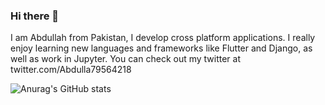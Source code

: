 ### Hi there 👋

I am Abdullah from Pakistan, I develop cross platform applications. I really enjoy learning new languages and frameworks like Flutter and Django, as well as work in Jupyter.
You can check out my twitter at twitter.com/Abdulla79564218

![Anurag's GitHub stats](https://github-readme-stats.vercel.app/api?username=Abdulla-Khan&hide=stars,prs)

